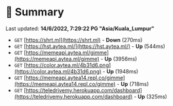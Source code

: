 # 📖 Summary
Last updated: **14/6/2022, 7:29:22 PG "Asia/Kuala_Lumpur"**

- `GET` [https://shrt.ml](https://shrt.ml) - **Down** (270ms)
- `GET` [https://hst.aytea.ml/](https://hst.aytea.ml/) - **Up** (544ms)
- `GET` [https://memeapi.aytea.ml/gimme](https://memeapi.aytea.ml/gimme) - **Up** (3956ms)
- `GET` [https://color.aytea.ml/4b31d6.png](https://color.aytea.ml/4b31d6.png) - **Up** (1948ms)
- `GET` [https://memeapi.aytea14.repl.co/gimme](https://memeapi.aytea14.repl.co/gimme) - **Up** (718ms)
- `GET` [https://teledrivemy.herokuapp.com/dashboard](https://teledrivemy.herokuapp.com/dashboard) - **Up** (325ms)
